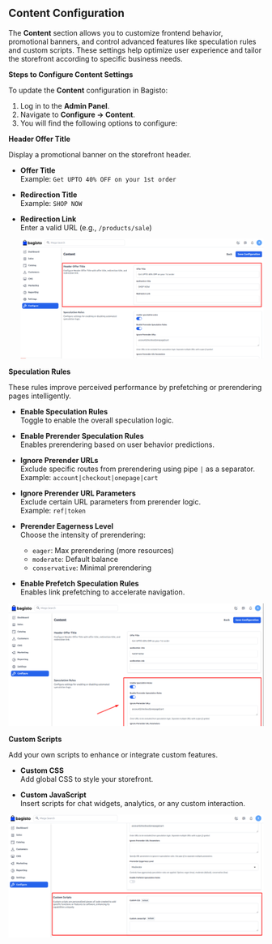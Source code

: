 ## Content Configuration

The **Content** section allows you to customize frontend behavior, promotional banners, and control advanced features like speculation rules and custom scripts. These settings help optimize user experience and tailor the storefront according to specific business needs.

**Steps to Configure Content Settings**

To update the **Content** configuration in Bagisto:

1. Log in to the **Admin Panel**.
2. Navigate to **Configure → Content**.
3. You will find the following options to configure:

**Header Offer Title**

Display a promotional banner on the storefront header.

- **Offer Title**  
  Example: `Get UPTO 40% OFF on your 1st order`

- **Redirection Title**  
  Example: `SHOP NOW`

- **Redirection Link**  
  Enter a valid URL (e.g., `/products/sale`)

  ![Content](../../assets/2.3.0/images/configure/header.png)

**Speculation Rules**

These rules improve perceived performance by prefetching or prerendering pages intelligently.

- **Enable Speculation Rules**  
  Toggle to enable the overall speculation logic.

- **Enable Prerender Speculation Rules**  
  Enables prerendering based on user behavior predictions.

- **Ignore Prerender URLs**  
  Exclude specific routes from prerendering using pipe `|` as a separator.  
  Example: `account|checkout|onepage|cart`

- **Ignore Prerender URL Parameters**  
  Exclude certain URL parameters from prerender logic.  
  Example: `ref|token`

- **Prerender Eagerness Level**  
  Choose the intensity of prerendering:
  - `eager`: Max prerendering (more resources)
  - `moderate`: Default balance
  - `conservative`: Minimal prerendering

- **Enable Prefetch Speculation Rules**  
  Enables link prefetching to accelerate navigation.

![Content](../../assets/2.3.0/images/configure/contentspec.png)

**Custom Scripts**

Add your own scripts to enhance or integrate custom features.

- **Custom CSS**  
  Add global CSS to style your storefront.

- **Custom JavaScript**  
  Insert scripts for chat widgets, analytics, or any custom interaction.


![Content](../../assets/2.3.0/images/configure/custom.png)